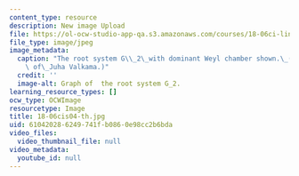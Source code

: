 ```yaml
---
content_type: resource
description: New image Upload
file: https://ol-ocw-studio-app-qa.s3.amazonaws.com/courses/18-06ci-linear-algebra-communications-intensive-spring-2004/610420286249741fb0860e98cc2b6bda_18-06cis04-th.jpg
file_type: image/jpeg
image_metadata:
  caption: "The root system G\\_2\_with dominant Weyl chamber shown.\_(Image courtesy\
    \ of\_Juha Valkama.)"
  credit: ''
  image-alt: Graph of  the root system G_2.
learning_resource_types: []
ocw_type: OCWImage
resourcetype: Image
title: 18-06cis04-th.jpg
uid: 61042028-6249-741f-b086-0e98cc2b6bda
video_files:
  video_thumbnail_file: null
video_metadata:
  youtube_id: null
---
```


